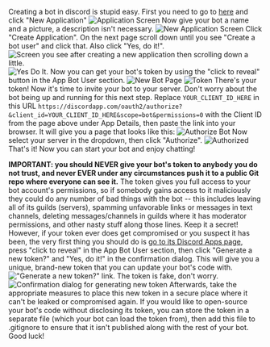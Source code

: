 Creating a bot in discord is stupid easy. First you need to go to [here](https://discordapp.com/developers/applications/me) and click "New Application"
![Application Screen](http://i.imgur.com/FvgfY2Z.png)
Now give your bot a name and a picture, a description isn't necessary.
![New Application Screen](http://i.imgur.com/MOS7yvH.png)
Click "Create Application". On the next page scroll down until you see "Create a bot user" and click that. Also click "Yes, do it!".
![Screen you see after creating a new application then scrolling down a little.](http://i.imgur.com/YAzK5ml.png)
![Yes Do It.](http://i.imgur.com/vkF6Rxo.png)
Now you can get your bot's token by using the "click to reveal" button in the App Bot User section.
![New Bot Page](http://i.imgur.com/xhKMUVU.png)
![Token](http://i.imgur.com/QwCmJJM.png)
There's your token! Now it's time to invite your bot to your server. Don't worry about the bot being up and running for this next step. Replace `YOUR_CLIENT_ID_HERE` in this URL ```https://discordapp.com/oauth2/authorize?&client_id=YOUR_CLIENT_ID_HERE&scope=bot&permissions=0``` with the Client ID from the page above under App Details, then paste the link into your browser. It will give you a page that looks like this:
![Authorize Bot](http://i.imgur.com/Ggwy0BP.png)
Now select your server in the dropdown, then click "Authorize".
![Authorized](http://i.imgur.com/4cqNcs1.png)
That's it! Now you can start your bot and enjoy chatting!

**IMPORTANT: you should NEVER give your bot's token to anybody you do not trust, and never EVER under any circumstances push it to a public Git repo where everyone can see it.** The token gives you full access to your bot account's permissions, so if somebody gains access to it maliciously they could do any number of bad things with the bot -- this includes leaving all of its guilds (servers), spamming unfavorable links or messages in text channels, deleting messages/channels in guilds where it has moderator permissions, and other nasty stuff along those lines. Keep it a secret!  
However, if your token ever does get compromised or you suspect it has been, the very first thing you should do is [go to its Discord Apps page](https://discordapp.com/developers/applications/me), press "click to reveal" in the App Bot User section, then click "Generate a new token?" and "Yes, do it!" in the confirmation dialog. This will give you a unique, brand-new token that you can update your bot's code with.  
!["Generate a new token?" link. The token is fake, don't worry.](https://i.imgur.com/ti4S2V8.png)  
![Confirmation dialog for generating new token](https://i.imgur.com/HJmzUk1.png)
Afterwards, take the appropriate measures to place this new token in a secure place where it can't be leaked or compromised again. If you would like to open-source your bot's code without disclosing its token, you can store the token in a separate file (which your bot can load the token from), then add this file to .gitignore to ensure that it isn't published along with the rest of your bot.  
Good luck!
